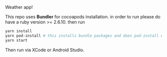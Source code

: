 Weather app!

This repo uses **Bundler** for cocoapods installation. in order to run please do have a ruby version >= 2.6.10. then run

```bash
yarn install
yarn pod-install # this installs bundle packages and does pod-install with them
yarn start
```

Then run via XCode or Android Studio.
